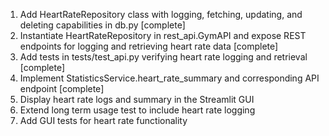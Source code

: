 1. Add HeartRateRepository class with logging, fetching, updating, and deleting capabilities in db.py [complete]
2. Instantiate HeartRateRepository in rest_api.GymAPI and expose REST endpoints for logging and retrieving heart rate data [complete]
3. Add tests in tests/test_api.py verifying heart rate logging and retrieval [complete]
4. Implement StatisticsService.heart_rate_summary and corresponding API endpoint [complete]
5. Display heart rate logs and summary in the Streamlit GUI
6. Extend long term usage test to include heart rate logging
7. Add GUI tests for heart rate functionality
